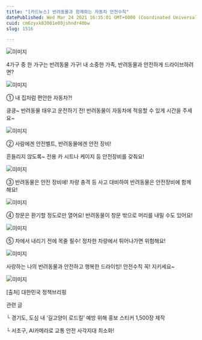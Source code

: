 ```yaml
---
title: "[카드뉴스] 반려동물과 함께하는 자동차 안전수칙"
datePublished: Wed Mar 24 2021 16:35:01 GMT+0000 (Coordinated Universal Time)
cuid: cm6zyxk83001e09jshndr40bw
slug: 1516

---
```



![이미지](https://cdn.hashnode.com/res/hashnode/image/upload/v1739247278091/d1073f33-c559-4f87-a893-15ad29ee5fb2.jpeg)

4가구 중 한 가구는 반려동물 가구! 내 소중한 가족, 반려동물과 안전하게 드라이브하려면?

![이미지](https://cdn.hashnode.com/res/hashnode/image/upload/v1739247279992/393349f4-a8fb-4353-9143-ae39e25c96be.jpeg)

① 내 집처럼 편안한 자동차?!

킁킁~ 반려동물 태우고 운전하기 전! 반려동물이 자동차에 적응할 수 있게 시간을 주세요~

![이미지](https://cdn.hashnode.com/res/hashnode/image/upload/v1739247282266/e2e7a0c4-1e58-4ada-9c9a-70ece1e1d6a3.jpeg)

② 사람에겐 안전벨트, 반려동물에겐 안전 장비!

흔들리지 않도록~ 전용 카 시트나 케이지 등 안전장비를 갖춰요!

![이미지](https://cdn.hashnode.com/res/hashnode/image/upload/v1739247284207/f624571f-4706-45c8-bc6f-588f93360294.jpeg)

③ 반려동물은 안전 장비에! 차량 충격 등 사고 대비하여 반려동물은 안전장비에 함께해요!

![이미지](https://cdn.hashnode.com/res/hashnode/image/upload/v1739247286065/8f6a2f8d-104b-45c4-8016-93d63a6d6720.jpeg)

④ 창문은 환기할 정도로만 열어요! 반려동물이 창문 밖으로 머리를 내밀 수도 있어요!

![이미지](https://cdn.hashnode.com/res/hashnode/image/upload/v1739247288439/6f920743-715c-4149-9b2d-b4a2e6f15e66.jpeg)

⑤ 차에서 내리기 전에 목줄 필수! 정차한 차량에서 튀어나가면 위험해요!

![이미지](https://cdn.hashnode.com/res/hashnode/image/upload/v1739247290150/7637fdf2-60c8-47ab-a9b6-fbf5f1b99e12.jpeg)

사랑하는 나의 반려동물과 안전하고 행복한 드라이빙! 안전수칙 꼭! 지키세요~

![이미지](https://cdn.hashnode.com/res/hashnode/image/upload/v1739247291799/feb05b03-694c-4a52-bec1-810ef7f81c43.jpeg)

[출처] 대한민국 정책브리핑

관련 글

└ 경기도, 도심 내 ‘길고양이 로드킬’ 예방 위해 홍보 스티커 1,500장 제작

└ 서초구, AI카메라로 교통 안전 사각지대 최소화!